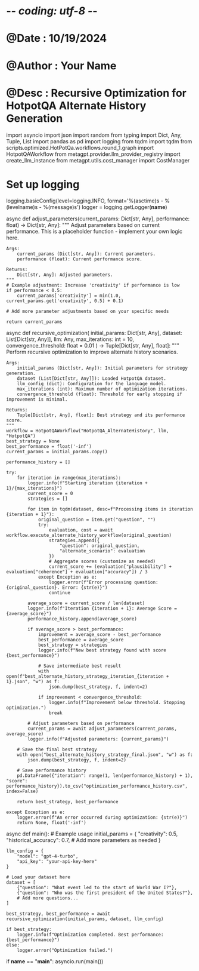 # -*- coding: utf-8 -*-
# @Date    : 10/19/2024
# @Author  : Your Name
# @Desc    : Recursive Optimization for HotpotQA Alternate History Generation

import asyncio
import json
import random
from typing import Dict, Any, Tuple, List
import pandas as pd
import logging
from tqdm import tqdm
from scripts.optimized.HotPotQa.workflows.round_1.graph import HotpotQAWorkflow
from metagpt.provider.llm_provider_registry import create_llm_instance
from metagpt.utils.cost_manager import CostManager

# Set up logging
logging.basicConfig(level=logging.INFO, format='%(asctime)s - %(levelname)s - %(message)s')
logger = logging.getLogger(__name__)

async def adjust_parameters(current_params: Dict[str, Any], performance: float) -> Dict[str, Any]:
    """
    Adjust parameters based on current performance.
    This is a placeholder function - implement your own logic here.
    
    Args:
        current_params (Dict[str, Any]): Current parameters.
        performance (float): Current performance score.
    
    Returns:
        Dict[str, Any]: Adjusted parameters.
    """
    # Example adjustment: Increase 'creativity' if performance is low
    if performance < 0.5:
        current_params['creativity'] = min(1.0, current_params.get('creativity', 0.5) + 0.1)
    
    # Add more parameter adjustments based on your specific needs
    
    return current_params

async def recursive_optimization(
    initial_params: Dict[str, Any],
    dataset: List[Dict[str, Any]],
    llm: Any,
    max_iterations: int = 10,
    convergence_threshold: float = 0.01
) -> Tuple[Dict[str, Any], float]:
    """
    Perform recursive optimization to improve alternate history scenarios.
    
    Args:
        initial_params (Dict[str, Any]): Initial parameters for strategy generation.
        dataset (List[Dict[str, Any]]): Loaded HotpotQA dataset.
        llm_config (dict): Configuration for the language model.
        max_iterations (int): Maximum number of optimization iterations.
        convergence_threshold (float): Threshold for early stopping if improvement is minimal.
    
    Returns:
        Tuple[Dict[str, Any], float]: Best strategy and its performance score.
    """
    workflow = HotpotQAWorkflow("HotpotQA_AlternateHistory", llm, "HotpotQA")
    best_strategy = None
    best_performance = float('-inf')
    current_params = initial_params.copy()
    
    performance_history = []
    
    try:
        for iteration in range(max_iterations):
            logger.info(f"Starting iteration {iteration + 1}/{max_iterations}")
            current_score = 0
            strategies = []
            
            for item in tqdm(dataset, desc=f"Processing items in iteration {iteration + 1}"):
                original_question = item.get("question", "")
                try:
                    evaluation, cost = await workflow.execute_alternate_history_workflow(original_question)
                    strategies.append({
                        "question": original_question,
                        "alternate_scenario": evaluation
                    })
                    # Aggregate scores (customize as needed)
                    current_score += (evaluation["plausibility"] + evaluation["coherence"] + evaluation["accuracy"]) / 3
                except Exception as e:
                    logger.error(f"Error processing question: {original_question}. Error: {str(e)}")
                    continue
            
            average_score = current_score / len(dataset)
            logger.info(f"Iteration {iteration + 1}: Average Score = {average_score}")
            performance_history.append(average_score)
            
            if average_score > best_performance:
                improvement = average_score - best_performance
                best_performance = average_score
                best_strategy = strategies
                logger.info(f"New best strategy found with score {best_performance}")
                
                # Save intermediate best result
                with open(f"best_alternate_history_strategy_iteration_{iteration + 1}.json", "w") as f:
                    json.dump(best_strategy, f, indent=2)
                
                if improvement < convergence_threshold:
                    logger.info(f"Improvement below threshold. Stopping optimization.")
                    break
            
            # Adjust parameters based on performance
            current_params = await adjust_parameters(current_params, average_score)
            logger.info(f"Adjusted parameters: {current_params}")
        
        # Save the final best strategy
        with open("best_alternate_history_strategy_final.json", "w") as f:
            json.dump(best_strategy, f, indent=2)
        
        # Save performance history
        pd.DataFrame({"iteration": range(1, len(performance_history) + 1), "score": performance_history}).to_csv("optimization_performance_history.csv", index=False)
        
        return best_strategy, best_performance
    
    except Exception as e:
        logger.error(f"An error occurred during optimization: {str(e)}")
        return None, float('-inf')

async def main():
    # Example usage
    initial_params = {
        "creativity": 0.5,
        "historical_accuracy": 0.7,
        # Add more parameters as needed
    }
    
    llm_config = {
        "model": "gpt-4-turbo",
        "api_key": "your-api-key-here"
    }
    
    # Load your dataset here
    dataset = [
        {"question": "What event led to the start of World War I?"},
        {"question": "Who was the first president of the United States?"},
        # Add more questions...
    ]
    
    best_strategy, best_performance = await recursive_optimization(initial_params, dataset, llm_config)
    
    if best_strategy:
        logger.info(f"Optimization completed. Best performance: {best_performance}")
    else:
        logger.error("Optimization failed.")

if __name__ == "__main__":
    asyncio.run(main())
